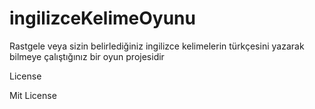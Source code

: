 # ingilizceKelimeOyunu
Rastgele veya sizin belirlediğiniz ingilizce kelimelerin türkçesini yazarak bilmeye çalıştığınız bir oyun projesidir 



License

Mit License
